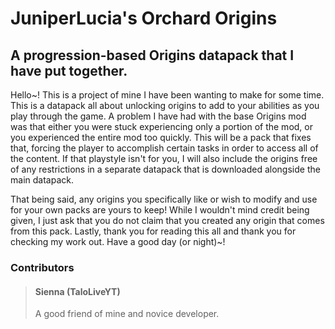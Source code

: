 # JuniperLucia's Orchard Origins
## A progression-based Origins datapack that I have put together.

Hello~! This is a project of mine I have been wanting to make for some time. This is a datapack all about unlocking origins to add to your abilities as you play through the game. A problem I have had with the base Origins mod was that either you were stuck experiencing only a portion of the mod, or you experienced the entire mod too quickly. This will be a pack that fixes that, forcing the player to accomplish certain tasks in order to access all of the content. If that playstyle isn't for you, I will also include the origins free of any restrictions in a separate datapack that is downloaded alongside the main datapack.

That being said, any origins you specifically like or wish to modify and use for your own packs are yours to keep! While I wouldn't mind credit being given, I just ask that you do not claim that you created any origin that comes from this pack. Lastly, thank you for reading this all and thank you for checking my work out. Have a good day (or night)~!

### Contributors

> #### Sienna (TaloLiveYT)
>
> A good friend of mine and novice developer.

